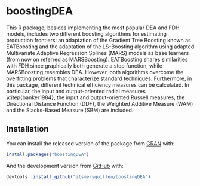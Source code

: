 # boostingDEA

This R package, besides implementing the most popular DEA and FDH models, includes two different boosting algorithms for estimating production frontiers: an adaptation of the Gradient Tree Boosting known as EATBoosting and the adaptation of the LS-Boosting algorithm using adapted Multivariate Adaptive Regression Splines (MARS) models as base learners (from now on referred as MARSBoosting). EATBoosting shares similarities with FDH since graphically both generate a step function, while MARSBoosting resembles DEA. However, both algorithms overcome the overfitting problems that characterize standard techniques. Furthermore, in this package, different technical efficiency measures can be calculated. In particular, the input and output-oriented radial measures \citep{banker1984}, the input and output-oriented Russell measures, the Directional Distance Function (DDF), the Weighted Additive Measure (WAM)  and the Slacks-Based Measure (SBM) are included.

## Installation

You can install the released version of the package from
[CRAN](https://CRAN.R-project.org) with:

``` r
install.packages("boostingDEA")
```

And the development version from
[GitHub](https://github.com/itsmeryguillen/boostingDEA) with:

``` r
devtools::install_github("itsmeryguillen/boostingDEA")
```
